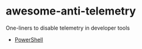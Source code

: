 # awesome-anti-telemetry
One-liners to disable telemetry in developer tools

- [PowerShell](https://github.com/ndr-repo/awesome-anti-telemetry/blob/main/powershell.md)
